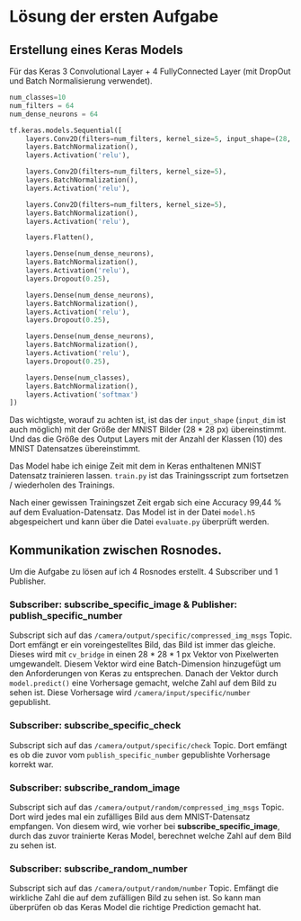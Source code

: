 # Lösung der ersten Aufgabe


##  Erstellung eines Keras Models 

Für das Keras 3 Convolutional Layer + 4 FullyConnected Layer (mit DropOut und Batch Normalisierung verwendet).

```python
num_classes=10
num_filters = 64
num_dense_neurons = 64

tf.keras.models.Sequential([
    layers.Conv2D(filters=num_filters, kernel_size=5, input_shape=(28, 28, 1)),
    layers.BatchNormalization(),
    layers.Activation('relu'),

    layers.Conv2D(filters=num_filters, kernel_size=5),
    layers.BatchNormalization(),
    layers.Activation('relu'),

    layers.Conv2D(filters=num_filters, kernel_size=5),
    layers.BatchNormalization(),
    layers.Activation('relu'),

    layers.Flatten(),

    layers.Dense(num_dense_neurons),
    layers.BatchNormalization(),
    layers.Activation('relu'),
    layers.Dropout(0.25),

    layers.Dense(num_dense_neurons),
    layers.BatchNormalization(),
    layers.Activation('relu'),
    layers.Dropout(0.25),

    layers.Dense(num_dense_neurons),
    layers.BatchNormalization(),
    layers.Activation('relu'),
    layers.Dropout(0.25),

    layers.Dense(num_classes),
    layers.BatchNormalization(),
    layers.Activation('softmax')
])
```

Das wichtigste, worauf zu achten ist, ist das der `input_shape` (`input_dim` ist auch möglich) mit der Größe der
MNIST Bilder (28 * 28 px) übereinstimmt. Und das die Größe des Output Layers mit der Anzahl der Klassen (10) des MNIST Datensatzes 
übereinstimmt.

Das Model habe ich einige Zeit mit dem in Keras enthaltenen MNIST Datensatz trainieren lassen.
`train.py` ist das Trainingsscript zum fortsetzen / wiederholen des Trainings.

Nach einer gewissen Trainingszet Zeit ergab sich eine Accuracy 99,44 % auf dem Evaluation-Datensatz.
Das Model ist in der Datei `model.h5` abgespeichert und kann über die Datei `evaluate.py` überprüft werden.

## Kommunikation zwischen Rosnodes.

Um die Aufgabe zu lösen auf ich 4 Rosnodes erstellt. 4 Subscriber und 1 Publisher.

### Subscriber: subscribe_specific_image & Publisher: publish_specific_number

Subscript sich auf das `/camera/output/specific/compressed_img_msgs` Topic.
Dort emfängt er ein voreingestelltes Bild, das Bild ist immer das gleiche. Dieses wird mit `cv_bridge` in einen 28 * 28 * 1 px Vektor von Pixelwerten umgewandelt.
Diesem Vektor wird eine Batch-Dimension hinzugefügt um den Anforderungen von Keras zu entsprechen.
Danach der Vektor durch `model.predict()` eine Vorhersage gemacht, welche Zahl auf dem Bild zu sehen ist.
Diese Vorhersage wird `/camera/input/specific/number` gepublisht.

### Subscriber: subscribe_specific_check

Subscript sich auf das `/camera/output/specific/check` Topic. Dort emfängt es ob die zuvor vom `publish_specific_number`
gepublishte Vorhersage korrekt war.

### Subscriber: subscribe_random_image

Subscript sich auf das `/camera/output/random/compressed_img_msgs` Topic. Dort wird jedes mal ein zufälliges Bild
aus dem MNIST-Datensatz empfangen. Von diesem wird, wie vorher bei **subscribe_specific_image**, durch das zuvor trainierte
Keras Model, berechnet welche Zahl auf dem Bild zu sehen ist.

### Subscriber: subscribe_random_number

Subscript sich auf das `/camera/output/random/number` Topic. Emfängt die wirkliche Zahl die auf dem zufälligen Bild zu sehen ist.
So kann man überprüfen ob das Keras Model die richtige Prediction gemacht hat.